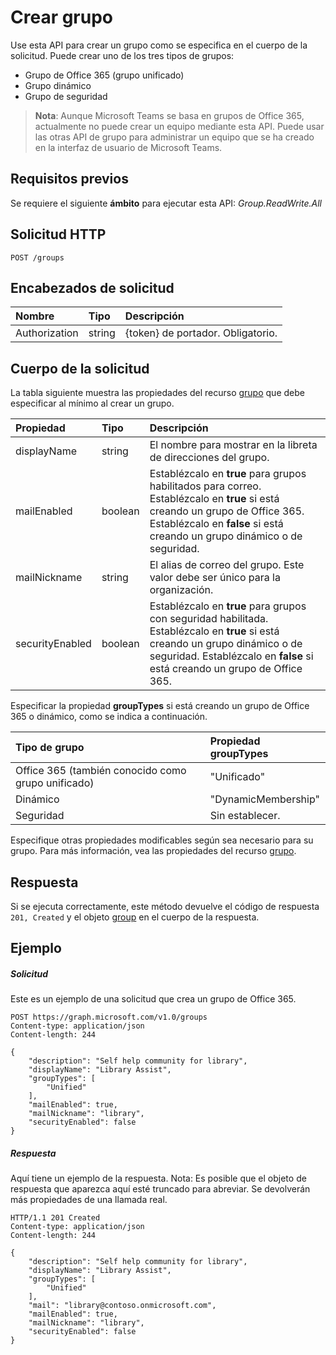 # <a name="create-group"></a>Crear grupo

Use esta API para crear un grupo como se especifica en el cuerpo de la solicitud. Puede crear uno de los tres tipos de grupos:

* Grupo de Office 365 (grupo unificado)
* Grupo dinámico
* Grupo de seguridad

> **Nota**: Aunque Microsoft Teams se basa en grupos de Office 365, actualmente no puede crear un equipo mediante esta API. Puede usar las otras API de grupo para administrar un equipo que se ha creado en la interfaz de usuario de Microsoft Teams.

## <a name="prerequisites"></a>Requisitos previos
Se requiere el siguiente **ámbito** para ejecutar esta API: _Group.ReadWrite.All_ 

## <a name="http-request"></a>Solicitud HTTP
<!-- { "blockType": "ignored" } -->
```http
POST /groups
```
## <a name="request-headers"></a>Encabezados de solicitud

| Nombre           | Tipo    | Descripción               |
|:---------------|:--------|:--------------------------|
| Authorization  | string  | {token} de portador. Obligatorio. |

## <a name="request-body"></a>Cuerpo de la solicitud

La tabla siguiente muestra las propiedades del recurso [grupo](../resources/group.md) que debe especificar al mínimo al crear un grupo. 

| Propiedad        | Tipo    | Descripción                                            |
|:----------------|:--------|:-------------------------------------------------------|
| displayName     | string  | El nombre para mostrar en la libreta de direcciones del grupo. |
| mailEnabled     | boolean | Establézcalo en **true** para grupos habilitados para correo. Establézcalo en **true** si está creando un grupo de Office 365. Establézcalo en **false** si está creando un grupo dinámico o de seguridad.|
| mailNickname    | string  | El alias de correo del grupo. Este valor debe ser único para la organización.  |
| securityEnabled | boolean | Establézcalo en **true** para grupos con seguridad habilitada. Establézcalo en **true** si está creando un grupo dinámico o de seguridad. Establézcalo en **false** si está creando un grupo de Office 365. |

Especificar la propiedad **groupTypes** si está creando un grupo de Office 365 o dinámico, como se indica a continuación.

| Tipo de grupo                   | Propiedad **groupTypes** |
|:--------------------------------|:------------------------|
| Office 365 (también conocido como grupo unificado)  | "Unificado"               |
| Dinámico                         | "DynamicMembership"     | 
| Seguridad                        | Sin establecer.             |

Especifique otras propiedades modificables según sea necesario para su grupo. Para más información, vea las propiedades del recurso [grupo](../resources/group.md).

## <a name="response"></a>Respuesta

Si se ejecuta correctamente, este método devuelve el código de respuesta `201, Created` y el objeto [group](../resources/group.md) en el cuerpo de la respuesta.

## <a name="example"></a>Ejemplo

##### <a name="request"></a>Solicitud

Este es un ejemplo de una solicitud que crea un grupo de Office 365.

<!-- {
  "blockType": "request",
  "name": "create_group_from_groups"
}-->
```http
POST https://graph.microsoft.com/v1.0/groups
Content-type: application/json
Content-length: 244

{
    "description": "Self help community for library",
    "displayName": "Library Assist",
    "groupTypes": [
        "Unified"
    ],
    "mailEnabled": true,
    "mailNickname": "library",
    "securityEnabled": false
}
```

##### <a name="response"></a>Respuesta

Aquí tiene un ejemplo de la respuesta. Nota: Es posible que el objeto de respuesta que aparezca aquí esté truncado para abreviar. Se devolverán más propiedades de una llamada real.

<!-- {
  "blockType": "response",
  "truncated": true,
  "@odata.type": "microsoft.graph.group"
} -->
```http
HTTP/1.1 201 Created
Content-type: application/json
Content-length: 244

{
    "description": "Self help community for library",
    "displayName": "Library Assist",
    "groupTypes": [
        "Unified"
    ],
    "mail": "library@contoso.onmicrosoft.com",
    "mailEnabled": true,
    "mailNickname": "library",
    "securityEnabled": false
}
```

<!-- uuid: 8fcb5dbc-d5aa-4681-8e31-b001d5168d79
2015-10-25 14:57:30 UTC -->
<!-- {
  "type": "#page.annotation",
  "description": "Create group",
  "keywords": "",
  "section": "documentation",
  "tocPath": ""
}-->
